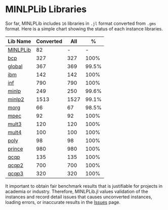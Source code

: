# MINLPLib Libraries

Sor far, MINLPLib includes `16` libraries in `.jl` format converted from `.gms` format.
Here is a simple chart showing the status of each instance libraries.

| Lib Name           | Converted   | All | % |
|--------------------|--------|------|-------|
| [MINLPLib](@ref)     | 82     | -    | -     |
| [bcp](@ref)        | 327    | 327  | 100%  |
| [global](@ref)     | 367    | 369  | 99.5% |
| [ibm](@ref)        | 142    | 142  | 100%  |
| [inf](@ref)        | 790    | 790  | 100%  |
| [minlp](@ref)      | 249    | 250  | 99.6% |
| [minlp2](@ref)     | 1513   | 1527 | 99.1% |
| [morg](@ref)       | 66     | 67   | 98.5% |
| [mpec](@ref)       | 92     | 92   | 100%  |
| [mult3](@ref)      | 120    | 120  | 100%  |
| [mult4](@ref)      | 100    | 100  | 100%  |
| [poly](@ref)       | 98     | 98   | 100%  |
| [prince](@ref)     | 980    | 980  | 100%  |
| [qcqp](@ref)       | 135    | 135  | 100%  |
| [qcqp2](@ref)      | 700    | 700  | 100%  |
| [qcqp3](@ref)      | 320    | 320  | 100%  |

It important to obtain fair benchmark results that is justifiable for projects in academia or industry.
Therefore, MINLPLib.jl values validation of the instances and record detail issues that causes
unconverted instances, loading errors, or inaccurate results in the [Issues](@ref) page.
